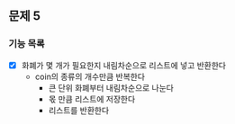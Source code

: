 ## 문제 5
### 기능 목록
-[x] 화폐가 몇 개가 필요한지 내림차순으로 리스트에 넣고 반환한다
  - coin의 종류의 개수만큼 반복한다
    - 큰 단위 화폐부터 내림차순으로 나눈다 
    - 몫 만큼 리스트에 저장한다
    - 리스트를 반환한다